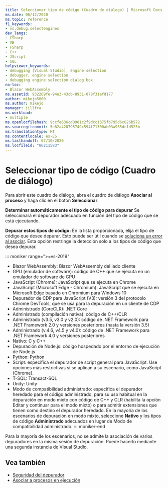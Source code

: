 ```yaml
---
title: Seleccionar tipo de código (Cuadro de diálogo) | Microsoft Docs
ms.date: 06/12/2020
ms.topic: reference
f1_keywords:
- vs.debug.selectengines
dev_langs:
- CSharp
- VB
- FSharp
- C++
- JScript
- SQL
helpviewer_keywords:
- debugging [Visual Studio], engine selection
- debugger, engine selection
- debugging engine selection dialog box
no-loc:
- Blazor WebAssembly
ms.assetid: 932269fe-94e3-43cb-8931-078f31afd177
author: mikejo5000
ms.author: mikejo
manager: jillfra
ms.workload:
- multiple
ms.openlocfilehash: 9ccfe636cd8981c2f9dcc1375fb795d6c026b572
ms.sourcegitcommit: 5e82a428795749c594f71300ab03a935dc1d523b
ms.translationtype: HT
ms.contentlocale: es-ES
ms.lasthandoff: 07/10/2020
ms.locfileid: "86211583"
---
```

# <a name="select-code-type-dialog-box"></a>Seleccionar tipo de código (Cuadro de diálogo)

Para abrir este cuadro de diálogo, abra el cuadro de diálogo **Asociar al proceso** y haga clic en el botón **Seleccionar**.

**Determinar automáticamente el tipo de código para depurar** Se seleccionará el depurador adecuado en función del tipo de código que se está ejecutando.

**Depurar estos tipos de código:** En la lista proporcionada, elija el tipo de código que desee depurar. Esto puede ser útil cuando se [soluciona un error al asociar](../debugger/attach-to-running-processes-with-the-visual-studio-debugger.md#BKMK_Troubleshoot_attach_errors). Esta opción restringe la detección solo a los tipos de código que desea depurar.

   ::: moniker range=">=vs-2019"
   - Blazor WebAssembly: Blazor WebAssembly del lado cliente
   - GPU (emulador de software): código de C++ que se ejecuta en un emulador de software de GPU
   - JavaScript (Chrome): JavaScript que se ejecuta en Chrome
   - JavaScript (Microsoft Edge - Chromium): JavaScript que se ejecuta en Microsoft Edge basado en Chromium para Windows 10
   - Depurador de CDP para JavaScript (V3): versión 3 del protocolo Chrome DevTools, que se usa para la depuración en un cliente de CDP
   - Administrado (CoreCLR): .NET Core
   - Administrado (compilación nativa): código de C++/CLR
   - Administrado (v3.5, v3.0 y v2.0): código de .NET Framework para .NET Framework 2.0 y versiones posteriores (hasta la versión 3.5)
   - Administrado (v.4.6, v4.5 y v4.0): código de .NET Framework para .NET Framework 4.0 y versiones posteriores
   - Nativo: C y C++
   - Depuración de Node.js: código hospedado por el entorno de ejecución de Node.js
   - Python: Python 
   - Script: especifica el depurador de script general para JavaScript. Use opciones más restrictivas si se aplican a su escenario, como JavaScript (Chrome).
   - T-SQL: Transact-SQL
   - Unity: Unity
   - Modo de compatibilidad administrado: especifica el depurador heredado para el código administrado, para su uso habitual en la depuración en modo mixto con código de C++ y CLR (habilita la opción Editar y continuar para el modo mixto) o para admitir extensiones que tienen como destino el depurador heredado. En la mayoría de los escenarios de depuración en modo mixto, seleccione **Nativo** y los tipos de código **Administrado** adecuados en lugar de Modo de compatibilidad administrado.
   ::: moniker-end

   Para la mayoría de los escenarios, no se admite la asociación de varios depuradores en la misma sesión de depuración. Puede hacerlo mediante una segunda instancia de Visual Studio.

## <a name="see-also"></a>Vea también
- [Seguridad del depurador](../debugger/debugger-security.md)
- [Asociar a procesos en ejecución](../debugger/attach-to-running-processes-with-the-visual-studio-debugger.md)
